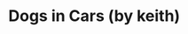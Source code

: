 <!--
id: 14189842258
link: http://tumblr.atmos.org/post/14189842258/dogs-in-cars-by-keith
slug: dogs-in-cars-by-keith
date: Tue Dec 13 2011 16:32:53 GMT-0800 (PST)
publish: 2011-12-013
tags: 
title: Dogs in Cars (by keith)
-->


Dogs in Cars (by keith)
=======================



